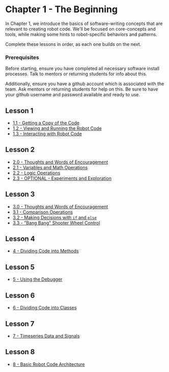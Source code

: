 # Chapter 1 - The Beginning

In Chapter 1, we introduce the basics of software-writing concepts that are relevant to creating robot code. We'll be focused on core-concepts and tools, while making some hints to robot-specific behaviors and patterns.

Complete these lessons in order, as each one builds on the next.

### Prerequisites

Before starting, ensure you have completed all necessary software install processes. Talk to mentors or returning students for info about this.

Additionally, ensure you have a github account which is associated with the team. Ask mentors or returning students for help on this. Be sure to have your github username and password available and ready to use.

##  Lesson 1

* [1.1 - Getting a Copy of the Code](./lesson1.1.md)
* [1.2 - Viewing and Running the Robot Code](./lesson1.2.md)
* [1.3 - Interacting with Robot Code](./lesson1.3.md)

##  Lesson 2

* [2.0 - Thoughts and Words of Encouragement](./lesson2.0.md)
* [2.1 - Variables and Math Operations](./lesson2.1.md)
* [2.2 - Logic Operations](./lesson2.2.md)
* [2.3 - OPTIONAL - Experiments and Exploration](./lesson2.3.md)

##  Lesson 3

* [3.0 - Thoughts and Words of Encouragement](./lesson3.0.md)
* [3.1 - Comparison Operations](./lesson3.1.md)
* [3.2 - Making Decisions with `if` and `else`](./lesson3.2.md)
* [3.3 - "Bang Bang" Shooter Wheel Control](./lesson3.3.md)

##  Lesson 4

* [4 - Dividing Code into Methods](./lesson4.md)

##  Lesson 5

* [5 - Using the Debugger](./lesson5.md)

##  Lesson 6

* [6 - Dividing Code into Classes](./lesson6.md)

##  Lesson 7

* [7 - Timeseries Data and Signals](./lesson7.md)

##  Lesson 8

* [8 - Basic Robot Code Architecture](./lesson8.md)
